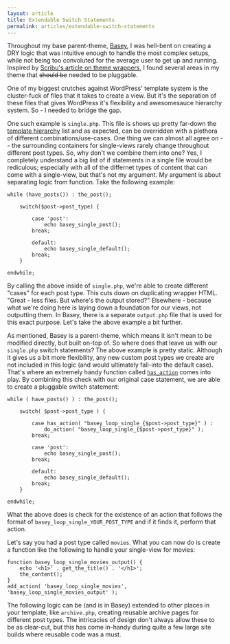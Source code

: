 ```yaml
---
layout: article
title: Extendable Switch Statements
permalink: articles/extendable-switch-statements
---
```


Throughout my base parent-theme, [Basey](http://baseytheme.com), I was hell-bent on creating a DRY logic that was intuitive enough to handle the most complex setups, while not being too convoluted for the average user to get up and running. Inspired by [Scribu's article on theme wrappers](http://scribu.net/wordpress/theme-wrappers.html), I found several areas in my theme that <s>should be</s> needed to be pluggable.

One of my biggest crutches against WordPress' template system is the cluster-fuck of files that it takes to create a view. But it's the separation of these files that gives WordPress it's flexibility and awesomesauce hierarchy system. So - I needed to bridge the gap.

One such example is `single.php`. This file is shows up pretty far-down the [template hierarchy](http://codex.wordpress.org/Template_Hierarchy#Visual_Overview) list and as expected, can be overridden with a plethora of different combinations/use-cases. One thing we can almost all agree on -- the surrounding containers for single-views rarely change throughout different post types. So, why don't we combine them into one? Yes, I completely understand a big list of if statements in a single file would be rediculous; especially with all of the differnet types of content that can come with a single-view, but that's not my argument. My argument is about separating logic from function. Take the following example:

    while (have_posts()) : the_post();

        switch($post->post_type) {

            case 'post':
                echo basey_single_post();
            break;

            default:
                echo basey_single_default();
            break;
        }

    endwhile;

By calling the above inside of `single.php`, we're able to create different "cases" for each post type. This cuts down on duplicating wrapper HTML. "Great - less files. But where's the output stored?" Elsewhere - because what we're doing here is laying down a foundation for our views, not outputting them. In Basey, there is a separate `output.php` file that is used for this exact purpose. Let's take the above example a bit further.

As mentioned, Basey is a parent-theme, which means it isn't mean to be modified directly, but built on-top of. So where does that leave us with our `single.php` switch statements? The above example is pretty static. Although it gives us a bit more flexibility, any new custom post types we create are not included in this logic (and would ultimately fall-into the default case). That's where an extremely handy function called [`has_action`](http://codex.wordpress.org/Function_Reference/has_action) comes into play. By combining this check with our original case statement, we are able to create a pluggable switch statement:

    while ( have_posts() ) : the_post();

        switch( $post->post_type ) {

            case has_action( "basey_loop_single_{$post->post_type}" ) :
                do_action( "basey_loop_single_{$post->post_type}" );
            break;

            case 'post':
                echo basey_single_post();
            break;

            default:
                echo basey_single_default();
            break;
        }

    endwhile;

What the above does is check for the existence of an action that follows the format of `basey_loop_single_YOUR_POST_TYPE` and if it finds it, perform that action.

Let's say you had a post type called `movies`. What you can now do is create a function like the following to handle your single-view for movies:

    function basey_loop_single_movies_output() {
        echo '<h1>' . get_the_title() . '</h1>';
        the_content();
    }
    add_action( 'basey_loop_single_movies', 'basey_loop_single_movies_output' );

The following logic can be (and is in Basey) extended to other places in your template, like `archive.php`, creating reusable archive pages for different post types. The intricacies of design don't always allow these to be as clear-cut, but this has come in-handy during quite a few large site builds where reusable code was a must.
